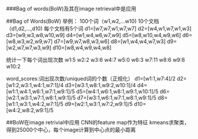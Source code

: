###Bag of words(BoW)及其在image retrieval中是应用

##Bag of Words(BoW)
举例：
100个词（w1,w2,...w10)
10个文档（d1,d2,...,d10)
每个文档有5个词
d1=[w7,w7,w1,w7,w7]
d2=[w4,w1,w7,w1,w3]
d3=[w9,w3,w8,w10,w9]
d4=[w1,w4,w6,w7,w9]
d5=[w8,w10,w4,w9,w6]
d6=[w8,w3,w2,w9,w7]
d7=[w9,w7,w8,w3,w6]
d8=[w1,w4,w4,w7,w3]
d9=[w2,w7,w7,w3,w9]
d10=[w8,w4,w9,w4,w8]

统计一下每个词出现次数
w1:5
w2:2
w3:6
w4:7
w5:0
w6:3
w7:11
w8:6
w9:8
w10:2

word_scores:词出现次数/uniqued词的个数（正规化）
d1=[w1:1,w7:4]/2
d2=[w1:2,w3:1,w4:1,w7:1]/4
d3=[w3:1,w8:1,w9:2,w10:1]/4
d4=[w1:1,w4:1,w6:1,w7:1,w9:1]/5
d5=[w4:1,w6:1,w8:1,w9:1,w10:1]/5
d6=[w2:1,w3:1,w7:1,w8:1,w9:1]/5
d7=[w3:1,w6:1,w7:1,w8:1,w9:1]/5
d8=[w1:1,w3:1,w4:2,w7:1]/5
d9=[w2:1,w3:1,w7:2,w9:1]/5
d10=[w4:2,w8:2,w9:1]/5


##BoW在image retrivial中应用
CNN的feature map作为特征
kmeans求聚类，得到25000个中心，每个image计算到中心点的最小距离

